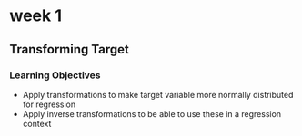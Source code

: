 # week 1
## Transforming Target

### Learning Objectives

- Apply transformations to make target variable more normally distributed for regression
- Apply inverse transformations to be able to use these in a regression context